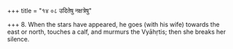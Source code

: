 +++
title = "१४ ०८ उदितेषु नक्षत्रेषु"

+++
8. When the stars have appeared, he goes (with his wife) towards the east or north, touches a calf, and murmurs the Vyāhṛtis; then she breaks her silence.
